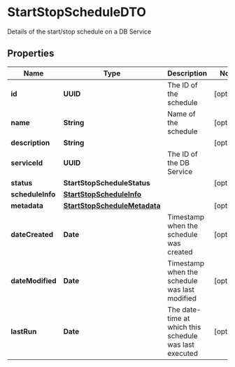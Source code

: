 

# StartStopScheduleDTO

Details of the start/stop schedule on a DB Service

## Properties

Name | Type | Description | Notes
------------ | ------------- | ------------- | -------------
**id** | **UUID** | The ID of the schedule |  [optional]
**name** | **String** | Name of the schedule |  [optional]
**description** | **String** |  |  [optional]
**serviceId** | **UUID** | The ID of the DB Service | 
**status** | **StartStopScheduleStatus** |  |  [optional]
**scheduleInfo** | [**StartStopScheduleInfo**](StartStopScheduleInfo.md) |  | 
**metadata** | [**StartStopScheduleMetadata**](StartStopScheduleMetadata.md) |  |  [optional]
**dateCreated** | **Date** | Timestamp when the schedule was created |  [optional]
**dateModified** | **Date** | Timestamp when the schedule was last modified |  [optional]
**lastRun** | **Date** | The date-time at which this schedule was last executed |  [optional]



